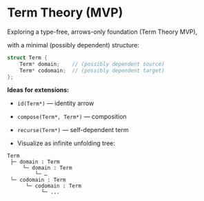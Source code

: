 
# Term Theory (MVP)
Exploring a type-free, arrows-only foundation (Term Theory MVP),

with a minimal (possibly dependent) structure:

```cpp
struct Term {
    Term* domain;    // (possibly dependent source)
    Term* codomain;  // (possibly dependent target)
};
```


**Ideas for extensions:**

- `id(Term*)` — identity arrow

- `compose(Term*, Term*)` — composition

- `recurse(Term*)` — self-dependent term

- Visualize as infinite unfolding tree:


```
Term
 ├─ domain : Term
	 └─ domain : Term
		 └─ …
 └─ codomain : Term
      └─ codomain : Term
           └─ ...
```

